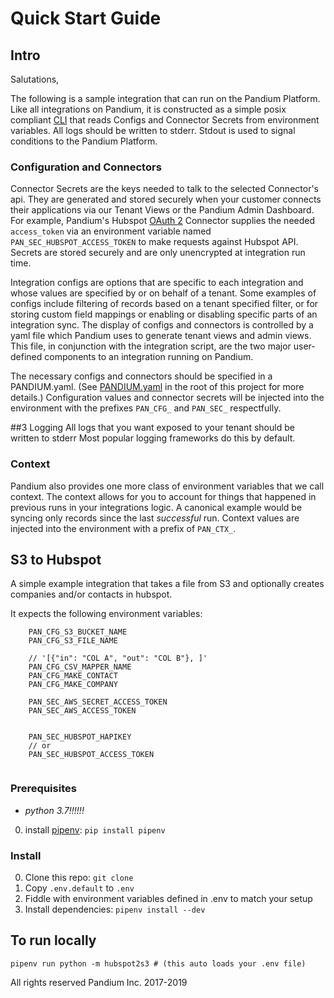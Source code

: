 # Quick Start Guide

## Intro
Salutations,

The following is a sample integration that can run on the Pandium Platform.
Like all integrations on Pandium, it is constructed as a simple posix compliant [CLI](https://en.wikipedia.org/wiki/Command-line_interface) that reads 
Configs and Connector Secrets from environment variables. All logs should be written to stderr. 
Stdout is used to signal conditions to the Pandium Platform. 


### Configuration and Connectors
 
Connector Secrets are the keys needed to talk to the selected Connector's api. They are generated and stored securely when your customer connects their applications via our Tenant Views or the Pandium Admin Dashboard. 
For example, Pandium's Hubspot [OAuth 2](https://developers.hubspot.com/docs/methods/oauth2/oauth2-overview) 
Connector supplies the needed `access_token` via an environment variable named `PAN_SEC_HUBSPOT_ACCESS_TOKEN` to make requests against Hubspot API.
Secrets are stored securely and are only unencrypted at integration run time.

Integration configs are options that are specific to each integration and whose values are specified by or on behalf of a tenant. Some  examples of configs include
filtering of records based on a tenant specified filter, or for storing custom field mappings or enabling or disabling specific parts of an integration sync.  The display of configs and connectors is controlled by a yaml file which Pandium uses to generate tenant views and admin views.  This file, in conjunction with the integration script, are the two major user-defined components to an integration running on Pandium.

The necessary configs and connectors should be specified in a PANDIUM.yaml. (See [PANDIUM.yaml](PANDIUM.yaml) in the root of this project 
for more details.) Configuration values and connector secrets will be injected into the environment with the prefixes 
`PAN_CFG_` and `PAN_SEC_` respectfully. 

##3 Logging
All logs that you want exposed to your tenant should be written to stderr 
Most popular logging frameworks do this by default.


### Context
Pandium also provides one more class of environment variables that we call context. The context allows for you to account for 
things that happened in previous runs in your integrations logic. A canonical example would be syncing only records since the last *successful* run.
Context values are injected into the environment with a prefix of `PAN_CTX_`.   


## S3 to Hubspot

A simple example integration that takes a file from S3 and optionally creates companies and/or contacts in hubspot.

It expects the following environment variables:

```
    PAN_CFG_S3_BUCKET_NAME
    PAN_CFG_S3_FILE_NAME
    
    // '[{"in": "COL A", "out": "COL B"}, ]'
    PAN_CFG_CSV_MAPPER_NAME
    PAN_CFG_MAKE_CONTACT
    PAN_CFG_MAKE_COMPANY
    
    PAN_SEC_AWS_SECRET_ACCESS_TOKEN
    PAN_SEC_AWS_ACCESS_TOKEN
    
    
    PAN_SEC_HUBSPOT_HAPIKEY 
    // or
    PAN_SEC_HUBSPOT_ACCESS_TOKEN
    
```


### Prerequisites

- *python 3.7!!!!!!*
0. install [pipenv](https://docs.pipenv.org/): `pip install pipenv`

### Install

0. Clone this repo: `git clone `
0. Copy `.env.default` to `.env`
0. Fiddle with environment variables defined in .env to match your setup
0. Install dependencies: `pipenv install --dev`

## To run locally
`pipenv run python -m hubspot2s3 # (this auto loads your .env file)`



All rights reserved Pandium Inc. 2017-2019
